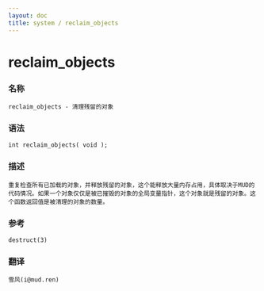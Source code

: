 ```yaml
---
layout: doc
title: system / reclaim_objects
---
```

# reclaim_objects

### 名称

    reclaim_objects - 清理残留的对象

### 语法

    int reclaim_objects( void );

### 描述

    重复检查所有已加载的对象，并释放残留的对象，这个能释放大量内存占用，具体取决于MUD的代码情况。如果一个对象仅仅是被已摧毁的对象的全局变量指针，这个对象就是残留的对象。这个函数返回值是被清理的对象的数量。

### 参考

    destruct(3)

### 翻译

    雪风(i@mud.ren)

